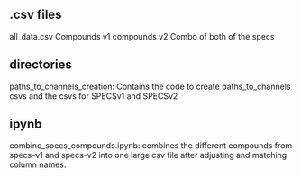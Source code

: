 ## .csv files
all_data.csv
Compounds v1
compounds v2
Combo of both of the specs
## directories
paths_to_channels_creation: Contains the code to create paths_to_channels csvs and the csvs for SPECSv1 and SPECSv2
## ipynb
combine_specs_compounds.ipynb: combines the different compounds from specs-v1 and specs-v2 into one large csv file after adjusting and matching column names.